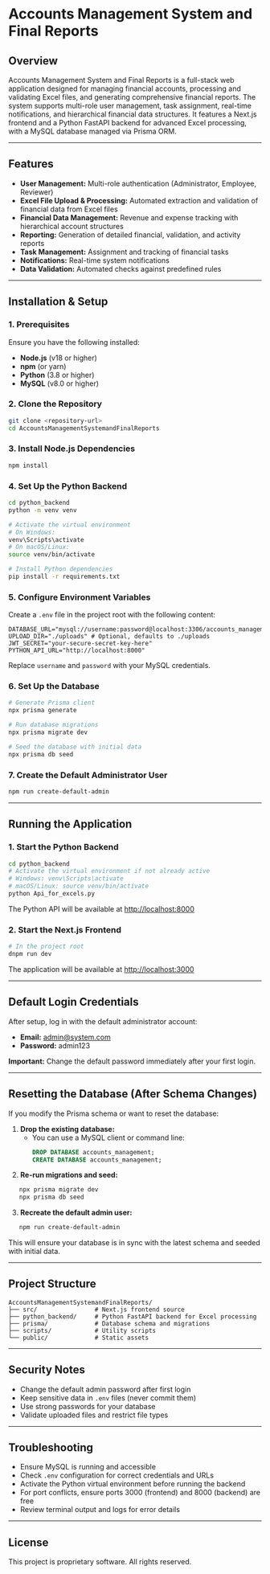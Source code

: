 # Accounts Management System and Final Reports

## Overview

Accounts Management System and Final Reports is a full-stack web application designed for managing financial accounts, processing and validating Excel files, and generating comprehensive financial reports. The system supports multi-role user management, task assignment, real-time notifications, and hierarchical financial data structures. It features a Next.js frontend and a Python FastAPI backend for advanced Excel processing, with a MySQL database managed via Prisma ORM.

---

## Features

- **User Management:** Multi-role authentication (Administrator, Employee, Reviewer)
- **Excel File Upload & Processing:** Automated extraction and validation of financial data from Excel files
- **Financial Data Management:** Revenue and expense tracking with hierarchical account structures
- **Reporting:** Generation of detailed financial, validation, and activity reports
- **Task Management:** Assignment and tracking of financial tasks
- **Notifications:** Real-time system notifications
- **Data Validation:** Automated checks against predefined rules

---

## Installation & Setup

### 1. Prerequisites

Ensure you have the following installed:

- **Node.js** (v18 or higher)
- **npm** (or yarn)
- **Python** (3.8 or higher)
- **MySQL** (v8.0 or higher)

### 2. Clone the Repository

```bash
git clone <repository-url>
cd AccountsManagementSystemandFinalReports
```

### 3. Install Node.js Dependencies

```bash
npm install
```

### 4. Set Up the Python Backend

```bash
cd python_backend
python -m venv venv

# Activate the virtual environment
# On Windows:
venv\Scripts\activate
# On macOS/Linux:
source venv/bin/activate

# Install Python dependencies
pip install -r requirements.txt
```

### 5. Configure Environment Variables

Create a `.env` file in the project root with the following content:

```env
DATABASE_URL="mysql://username:password@localhost:3306/accounts_management"
UPLOAD_DIR="./uploads" # Optional, defaults to ./uploads
JWT_SECRET="your-secure-secret-key-here"
PYTHON_API_URL="http://localhost:8000"
```

Replace `username` and `password` with your MySQL credentials.

### 6. Set Up the Database

```bash
# Generate Prisma client
npx prisma generate

# Run database migrations
npx prisma migrate dev

# Seed the database with initial data
npx prisma db seed
```

### 7. Create the Default Administrator User

```bash
npm run create-default-admin
```

---

## Running the Application

### 1. Start the Python Backend

```bash
cd python_backend
# Activate the virtual environment if not already active
# Windows: venv\Scripts\activate
# macOS/Linux: source venv/bin/activate
python Api_for_excels.py
```

The Python API will be available at [http://localhost:8000](http://localhost:8000)

### 2. Start the Next.js Frontend

```bash
# In the project root
dnpm run dev
```

The application will be available at [http://localhost:3000](http://localhost:3000)

---

## Default Login Credentials

After setup, log in with the default administrator account:

- **Email:** admin@system.com
- **Password:** admin123

**Important:** Change the default password immediately after your first login.

---

## Resetting the Database (After Schema Changes)

If you modify the Prisma schema or want to reset the database:

1. **Drop the existing database:**
   - You can use a MySQL client or command line:
     ```sql
     DROP DATABASE accounts_management;
     CREATE DATABASE accounts_management;
     ```
2. **Re-run migrations and seed:**

```bash
   npx prisma migrate dev
   npx prisma db seed
```

3. **Recreate the default admin user:**

```bash
   npm run create-default-admin
```

This will ensure your database is in sync with the latest schema and seeded with initial data.

---

## Project Structure

```
AccountsManagementSystemandFinalReports/
├── src/                # Next.js frontend source
├── python_backend/     # Python FastAPI backend for Excel processing
├── prisma/             # Database schema and migrations
├── scripts/            # Utility scripts
└── public/             # Static assets
```

---

## Security Notes

- Change the default admin password after first login
- Keep sensitive data in `.env` files (never commit them)
- Use strong passwords for your database
- Validate uploaded files and restrict file types

---

## Troubleshooting

- Ensure MySQL is running and accessible
- Check `.env` configuration for correct credentials and URLs
- Activate the Python virtual environment before running the backend
- For port conflicts, ensure ports 3000 (frontend) and 8000 (backend) are free
- Review terminal output and logs for error details

---

## License

This project is proprietary software. All rights reserved.

